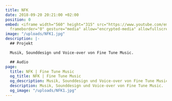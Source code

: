```yaml
---
title: NFK
date: 2018-09-20 20:21:00 +02:00
position: 0
embed: <iframe width="560" height="315" src="https://www.youtube.com/embed/c42pDh25N-E?rel=0&amp;showinfo=0"
  frameborder="0" gesture="media" allow="encrypted-media" allowfullscreen></iframe>
image: "/uploads/NFK1.jpg"
description: |-
  ## Projekt

  Musik, Sounddesign und Voice-over von Fine Tune Music.

  ## Audio
page:
  title: NFK | Fine Tune Music
  og_title: NFK | Fine Tune Music
  og_description: Musik, Sounddesign und Voice-over von Fine Tune Music.
  description: Musik, Sounddesign und Voice-over von Fine Tune Music.
  og_image: "/uploads/NFK1.jpg"
---
```


